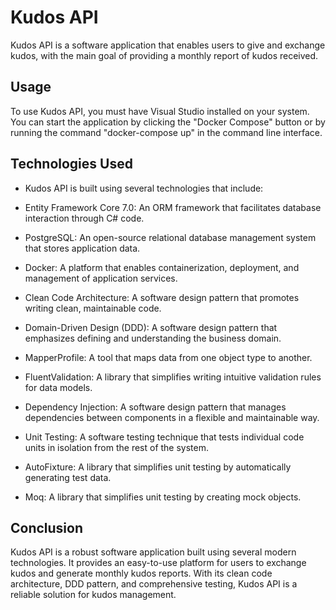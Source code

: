 

# Kudos API

Kudos API is a software application that enables users to give and exchange kudos, with the main goal of providing a monthly report of kudos received.


## Usage


To use Kudos API, you must have Visual Studio installed on your system. You can start the application by clicking the "Docker Compose" button or by running the command "docker-compose up" in the command line interface.

## Technologies Used


- Kudos API is built using several technologies that include:

- Entity Framework Core 7.0: An ORM framework that facilitates database interaction through C# code.

- PostgreSQL: An open-source relational database management system that stores application data.

- Docker: A platform that enables containerization, deployment, and management of application services.

- Clean Code Architecture: A software design pattern that promotes writing clean, maintainable code.

- Domain-Driven Design (DDD): A software design pattern that emphasizes defining and understanding the business domain.

- MapperProfile: A tool that maps data from one object type to another.

- FluentValidation: A library that simplifies writing intuitive validation rules for data models.

- Dependency Injection: A software design pattern that manages dependencies between components in a flexible and maintainable way.

- Unit Testing: A software testing technique that tests individual code units in isolation from the rest of the system.

- AutoFixture: A library that simplifies unit testing by automatically generating test data.

- Moq: A library that simplifies unit testing by creating mock objects.

## Conclusion

Kudos API is a robust software application built using several modern technologies. It provides an easy-to-use platform for users to exchange kudos and generate monthly kudos reports. With its clean code architecture, DDD pattern, and comprehensive testing, Kudos API is a reliable solution for kudos management.
